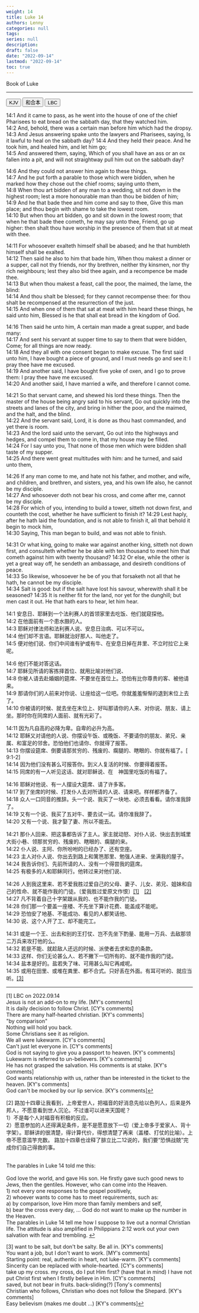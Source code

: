 ```yaml
---
weight: 14
title: Luke 14
authors: Lenny 
categories: null
tags: 
series: null
description: 
draft: false
date: "2022-09-14"
lastmod: "2022-09-14"
toc: true
---
```


Book of Luke
<!--more-->
---

<!-- Tab links -->
<div class="tab">
  <button class="tablinks active" onclick="tablabel(event, 'english')">KJV</button>
  <button class="tablinks" onclick="tablabel(event, 'chinese')">和合本</button>
  <button class="tablinks" onclick="tablabel(event, 'verse1')">LBC</button>
</div>

<!-- Tab content -->
<div id="english" class="tabcontent" style="display:block">

14:1 And it came to pass, as he went into the house of one of the chief Pharisees to eat bread on the sabbath day, that they watched him.  
14:2 And, behold, there was a certain man before him which had the dropsy.  
14:3 And Jesus answering spake unto the lawyers and Pharisees, saying, Is it lawful to heal on the sabbath day?
14:4 And they held their peace. And he took him, and healed him, and let him go;  
14:5 And answered them, saying, Which of you shall have an ass or an ox fallen into a pit, and will not straightway pull him out on the sabbath day?

14:6 And they could not answer him again to these things.  
14:7 And he put forth a parable to those which were bidden, when he marked how they chose out the chief rooms; saying unto them,  
14:8 When thou art bidden of any man to a wedding, sit not down in the highest room; lest a more honourable man than thou be bidden of him;  
14:9 And he that bade thee and him come and say to thee, Give this man place; and thou begin with shame to take the lowest room.  
14:10 But when thou art bidden, go and sit down in the lowest room; that when he that bade thee cometh, he may say unto thee, Friend, go up higher: then shalt thou have worship in the presence of them that sit at meat with thee.  

14:11 For whosoever exalteth himself shall be abased; and he that humbleth himself shall be exalted.  
14:12 Then said he also to him that bade him, When thou makest a dinner or a supper, call not thy friends, nor thy brethren, neither thy kinsmen, nor thy rich neighbours; lest they also bid thee again, and a recompence be made thee.  
14:13 But when thou makest a feast, call the poor, the maimed, the lame, the blind:  
14:14 And thou shalt be blessed; for they cannot recompense thee: for thou shalt be recompensed at the resurrection of the just.  
14:15 And when one of them that sat at meat with him heard these things, he said unto him, Blessed is he that shall eat bread in the kingdom of God.  

14:16 Then said he unto him, A certain man made a great supper, and bade many:  
14:17 And sent his servant at supper time to say to them that were bidden, Come; for all things are now ready.  
14:18 And they all with one consent began to make excuse. The first said unto him, I have bought a piece of ground, and I must needs go and see it: I pray thee have me excused.  
14:19 And another said, I have bought five yoke of oxen, and I go to prove them: I pray thee have me excused.  
14:20 And another said, I have married a wife, and therefore I cannot come.  

14:21 So that servant came, and shewed his lord these things. Then the master of the house being angry said to his servant, Go out quickly into the streets and lanes of the city, and bring in hither the poor, and the maimed, and the halt, and the blind.  
14:22 And the servant said, Lord, it is done as thou hast commanded, and yet there is room.  
14:23 And the lord said unto the servant, Go out into the highways and hedges, and compel them to come in, that my house may be filled.  
14:24 For I say unto you, That none of those men which were bidden shall taste of my supper.  
14:25 And there went great multitudes with him: and he turned, and said unto them,  

14:26 If any man come to me, and hate not his father, and mother, and wife, and children, and brethren, and sisters, yea, and his own life also, he cannot be my disciple.  
14:27 And whosoever doth not bear his cross, and come after me, cannot be my disciple.  
14:28 For which of you, intending to build a tower, sitteth not down first, and counteth the cost, whether he have sufficient to finish it?
14:29 Lest haply, after he hath laid the foundation, and is not able to finish it, all that behold it begin to mock him,  
14:30 Saying, This man began to build, and was not able to finish.  

14:31 Or what king, going to make war against another king, sitteth not down first, and consulteth whether he be able with ten thousand to meet him that cometh against him with twenty thousand?
14:32 Or else, while the other is yet a great way off, he sendeth an ambassage, and desireth conditions of peace.  
14:33 So likewise, whosoever he be of you that forsaketh not all that he hath, he cannot be my disciple.  
14:34 Salt is good: but if the salt have lost his savour, wherewith shall it be seasoned?
14:35 It is neither fit for the land, nor yet for the dunghill; but men cast it out. He that hath ears to hear, let him hear.  
</div>



<div id="chinese" class="tabcontent">

14:1 安息日、耶稣到一个法利赛人的首领家里去吃饭、他们就窥探他。  
14:2 在他面前有一个患水臌的人。  
14:3 耶稣对律法师和法利赛人说、安息日治病、可以不可以。  
14:4 他们却不言语。耶稣就治好那人、叫他走了。  
14:5 便对他们说、你们中间谁有驴或有牛、在安息日掉在井里、不立时拉它上来呢。  

14:6 他们不能对答这话。  
14:7 耶稣见所请的客拣择首位、就用比喻对他们说、  
14:8 你被人请去赴婚姻的筵席、不要坐在首位上。恐怕有比你尊贵的客、被他请来。  
14:9 那请你们的人前来对你说、让座给这一位吧。你就羞羞惭惭的退到末位上去了。  
14:10 你被请的时候、就去坐在末位上、好叫那请你的人来、对你说、朋友、请上坐。那时你在同席的人面前、就有光彩了。  

14:11 因为凡自高的必降为卑。自卑的必升为高。  
14:12 耶稣又对请他的人说、你摆设午饭、或晚饭、不要请你的朋友、弟兄、亲属、和富足的邻舍。恐怕他们也请你、你就得了报答。  
14:13 你摆设筵席、倒要请那贫穷的、残废的、瘸腿的、瞎眼的、你就有福了。[ 9:1-2]  
14:14 因为他们没有甚么可报答你。到义人复活的时候、你要得着报答。  
14:15 同席的有一人听见这话、就对耶稣说、在　神国里吃饭的有福了。  

14:16 耶稣对他说、有一人摆设大筵席、请了许多客。  
14:17 到了坐席的时候、打发仆人去对所请的人说、请来吧。样样都齐备了。  
14:18 众人一口同音的推辞。头一个说、我买了一块地、必须去看看。请你准我辞了。  
14:19 又有一个说、我买了五对牛、要去试一试。请你准我辞了。  
14:20 又有一个说、我才娶了妻、所以不能去。  

14:21 那仆人回来、把这事都告诉了主人。家主就动怒、对仆人说、快出去到城里大街小巷、领那贫穷的、残废的、瞎眼的、瘸腿的来。  
14:22 仆人说、主阿、你所吩咐的已经办了、还有空座。  
14:23 主人对仆人说、你出去到路上和篱笆那里、勉强人进来、坐满我的屋子。  
14:24 我告诉你们、先前所请的人、没有一个得尝我的筵席。  
14:25 有极多的人和耶稣同行。他转过来对他们说、

14:26 人到我这里来、若不爱我胜过爱自己的父母、妻子、儿女、弟兄、姐妹和自己的性命、就不能作我的门徒。〔爱我胜过爱原文作恨〕<a id="1_ref" href = "#1">[1]</a>&emsp;<a id="2_ref" href = "#2">[2]</a>  
14:27 凡不背着自己十字架跟从我的、也不能作我的门徒。  
14:28 你们那一个要盖一座楼、不先坐下算计花费、能盖成不能呢。  
14:29 恐怕安了地基、不能成功、看见的人都笑话他、  
14:30 说、这个人开了工、却不能完工。  

14:31 或是一个王、出去和别的王打仗、岂不先坐下酌量、能用一万兵、去敌那领二万兵来攻打他的么。  
14:32 若是不能、就趁敌人还远的时候、派使者去求和息的条款。  
14:33 这样、你们无论甚么人、若不撇下一切所有的、就不能作我的门徒。  
14:34 盐本是好的。盐若失了味、可用甚么叫它再咸呢。  
14:35 或用在田里、或堆在粪里、都不合式。只好丢在外面。有耳可听的、就应当听。<a id="3_ref" href = "#3">[3]</a>  

---

<p id="1">[1] 
LBC on 2022.09.14  
<br>Jesus is not an add-on to my life. [MY's comments]  
<br>It is daily decision to follow Christ. [CY's comments]  
<br>There are many half-hearted christian. [KY's comments]
<br>"by comparison"  
<br>Nothing will hold you back.  
<br>Some Christians see it as religion.  
<br>We all were lukewarm. [CY's comments]  
<br>Can't just let everyone in. [CY's comments]    
<br>God is not saying to give you a passport to heaven. [KY's comments]    
<br>Lukewarm is referred to un-believers. [KY's comments]  
<br>He has not grasped the salvation.  His comments is at stake. [KY's comments]  
<br>God wants relationship with us, rather than be interested in the ticket to the heaven. [KY's comments]  
<br>God can't be mocked by our lip service. [KY's comments]<a href="#1_ref">&#8617;</a></p>

<p id="2">[2] 
路加十四章让我看到，上帝爱世人，把福音的好消息先给以色列人，后来是外邦人，不愿意看到世人沉沦。不过谁可以进来天国呢？ 
<br>1）不是每个人对福音有积极的反应。
<br>2）愿意参加的人还得满足条件，是不是愿意放下一切（爱上帝多于爱家人、背十字架）。耶稣讲的很清楚，得计算代价，得想清楚了再来（盖楼、打仗的比喻）。上帝不愿意滥竽充数。  
路加十四章也诠释了腓立比二12说的，我们要“恐惧战兢”完成你们自己得救的事。  

<br>The parables in Luke 14 told me this:  
<br>God love the world, and gave His son.  He firstly gave such good news to Jews, then the gentiles.  However, who can come into the Heaven. 
<br>1) not every one responses to the gospel positively, 
<br>2) whoever wants to come has to meet requirements, such as: 
<br>a) by comparison, love Him more than family members and self, 
<br>b) bear the cross every day, ...  God do not want to make up the number in the Heaven.  
The parables in Luke 14 tell me how I suppose to live out a normal Christian life.  The attitude is also amplified in Philippians 2:12 work out your own salvation with fear and trembling. 
<a href="#2_ref">&#8617;</a></p>

<p id="3">[3] 
want to be salt, but don't be salty. Be all in. [KY's comments] 
<br>You want a job, but I don't want to work. [MY's comments]  
<br>Starting point: real, authentic in heart, not luke-warm. [KY's comments]  
<br>Sincerity can be replaced with whole-hearted. [CY's comments]   
<br>take up my cross.  my cross, do I put Him first? (have that in mind)  I have not put Christ first when I firstly believe in Him.  [CY's comments]  
<br>saved, but not bear in fruits. back-sliding(?) [Tony's comments]
<br>Christian who follows, Christian who does not follow the Shepard. [KY's comments]
<br>Easy believism (makes me doubt ...) [KY's comments]<a href="#3_ref">&#8617;</a></p>

</div>




<div id="verse1" class="tabcontent">


</div>





<script src="https://cdn.jsdelivr.net/gh/KenHung/Ezra@3.2/dist/ezra.js" 
        integrity="sha384-kVFpui/QIbzb/ptM/MkYo+MNKX24PUVJwldqzR7LKCwn2j7bi1zfiIt6PKy1F9Ku" 
        crossorigin="anonymous"></script>
<link href="https://cdn.jsdelivr.net/gh/KenHung/Ezra@3.2/dist/ezra-style.css" rel="stylesheet" type="text/css" />
<script>
  ezraLinkifier.setLang('zh-Hans');
  ezraLinkifier.linkify(document.body);
</script>




